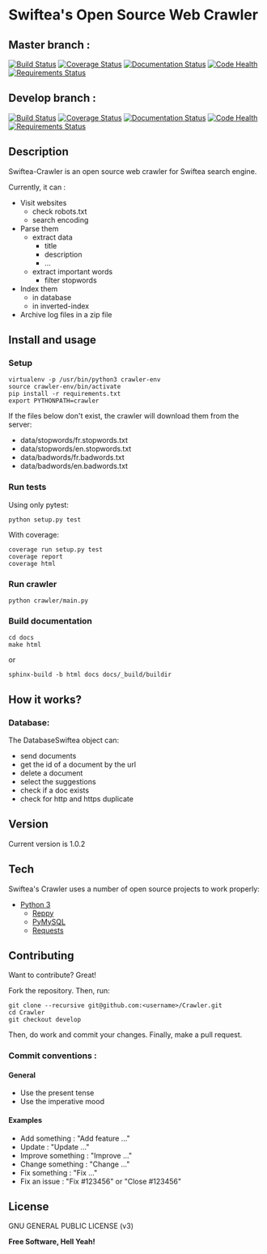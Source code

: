 # Swiftea's Open Source Web Crawler

## Master branch :
[![Build Status](https://travis-ci.org/Swiftea/Crawler.svg?branch=master)](https://travis-ci.org/Swiftea/Crawler)
[![Coverage Status](https://coveralls.io/repos/github/Swiftea/Crawler/badge.svg?branch=master)](https://coveralls.io/github/Swiftea/Crawler?branch=master)
[![Documentation Status](https://readthedocs.org/projects/crawler/badge/?version=master)](http://crawler.readthedocs.io/en/master/?badge=master)
[![Code Health](https://landscape.io/github/Swiftea/Crawler/master/landscape.svg?style=flat)](https://landscape.io/github/Swiftea/Crawler/master)
[![Requirements Status](https://requires.io/github/Swiftea/Crawler/requirements.svg?branch=master)](https://requires.io/github/Swiftea/Crawler/requirements/?branch=master)


## Develop branch :
[![Build Status](https://travis-ci.org/Swiftea/Crawler.svg?branch=develop)](https://travis-ci.org/Swiftea/Crawler)
[![Coverage Status](https://coveralls.io/repos/github/Swiftea/Crawler/badge.svg?branch=develop)](https://coveralls.io/github/Swiftea/Crawler?branch=develop)
[![Documentation Status](https://readthedocs.org/projects/crawler/badge/?version=develop)](http://crawler.readthedocs.io/en/develop/index.html)
[![Code Health](https://landscape.io/github/Swiftea/Crawler/develop/landscape.svg?style=flat)](https://landscape.io/github/Swiftea/Crawler/develop)
[![Requirements Status](https://requires.io/github/Swiftea/Crawler/requirements.svg?branch=develop)](https://requires.io/github/Swiftea/Crawler/requirements/?branch=develop)

## Description

Swiftea-Crawler is an open source web crawler for Swiftea search engine.

Currently, it can :
  - Visit websites
    - check robots.txt
    - search encoding
  - Parse them
    - extract data
      - title
      - description
      - ...
    - extract important words
      - filter stopwords
  - Index them
    - in database
    - in inverted-index
  - Archive log files in a zip file

## Install and usage

### Setup

    virtualenv -p /usr/bin/python3 crawler-env
    source crawler-env/bin/activate
    pip install -r requirements.txt
    export PYTHONPATH=crawler

If the files below don't exist, the crawler will download them from the server:

- data/stopwords/fr.stopwords.txt
- data/stopwords/en.stopwords.txt
- data/badwords/fr.badwords.txt
- data/badwords/en.badwords.txt

### Run tests

Using only pytest:

    python setup.py test

With coverage:

    coverage run setup.py test
    coverage report
    coverage html

### Run crawler

    python crawler/main.py

### Build documentation

    cd docs
    make html

or

    sphinx-build -b html docs docs/_build/buildir


## How it works?

### Database:
The DatabaseSwiftea object can:
 - send documents
 - get the id of a document by the url
 - delete a document
 - select the suggestions
 - check if a doc exists
 - check for http and https duplicate

## Version

Current version is 1.0.2

## Tech

Swiftea's Crawler uses a number of open source projects to work properly:

- [Python 3](https://www.python.org/)
  - [Reppy](https://github.com/seomoz/reppy)
  - [PyMySQL](https://github.com/PyMySQL/PyMySQL/)
  - [Requests](https://github.com/kennethreitz/requests)


## Contributing

Want to contribute? Great!

Fork the repository. Then, run:

    git clone --recursive git@github.com:<username>/Crawler.git
    cd Crawler
    git checkout develop

Then, do work and commit your changes. Finally, make a pull request.

### Commit conventions :

#### General
  - Use the present tense
  - Use the imperative mood

#### Examples
  - Add something : "Add feature ..."
  - Update : "Update ..."
  - Improve something : "Improve ..."
  - Change something : "Change ..."
  - Fix something : "Fix ..."
  - Fix an issue : "Fix #123456" or "Close #123456"

License
----

GNU GENERAL PUBLIC LICENSE (v3)

**Free Software, Hell Yeah!**
